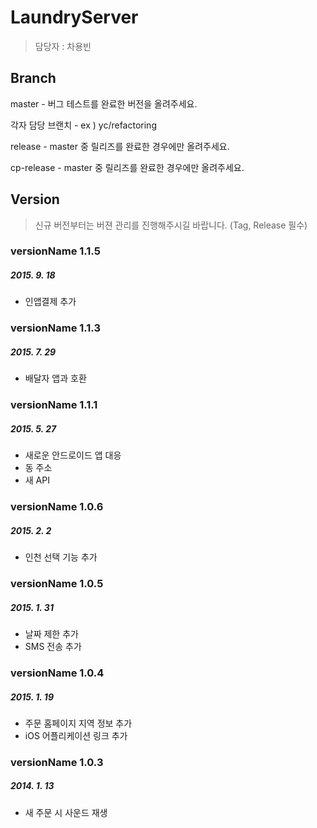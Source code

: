 # LaundryServer

> 담당자 : 차용빈

## Branch

master -  버그 테스트를 완료한 버전을 올려주세요. 

각자 담당 브랜치 - ex ) yc/refactoring

release - master 중 릴리즈를 완료한 경우에만 올려주세요.

cp-release - master 중 릴리즈를 완료한 경우에만 올려주세요.

## Version

> 신규 버전부터는 버젼 관리를 진행해주시길 바랍니다. (Tag, Release 필수)

### versionName 1.1.5
##### 2015. 9. 18
+ 인앱결제 추가

### versionName 1.1.3
##### 2015. 7. 29
+ 배달자 앱과 호환

### versionName 1.1.1
##### 2015. 5. 27
+ 새로운 안드로이드 앱 대응
+ 동 주소
+ 새 API

### versionName 1.0.6
##### 2015. 2. 2
+ 인천 선택 기능 추가

### versionName 1.0.5
##### 2015. 1. 31
+ 날짜 제한 추가
+ SMS 전송 추가

### versionName 1.0.4
##### 2015. 1. 19
+ 주문 홈페이지 지역 정보 추가
+ iOS 어플리케이션 링크 추가

### versionName 1.0.3
##### 2014. 1. 13
+ 새 주문 시 사운드 재생
